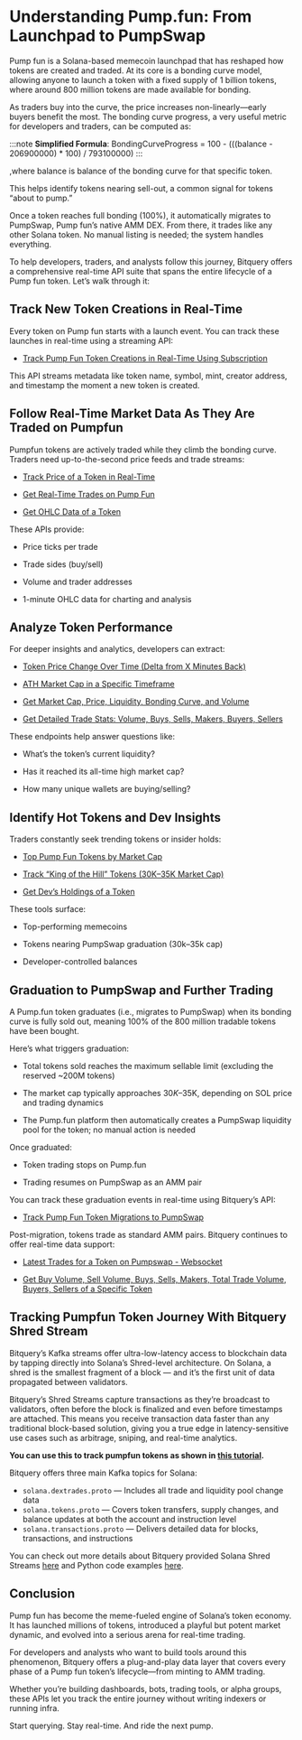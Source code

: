 # Understanding Pump.fun: From Launchpad to PumpSwap

Pump fun is a Solana-based memecoin launchpad that has reshaped how tokens are created and traded. At its core is a bonding curve model, allowing anyone to launch a token with a fixed supply of 1 billion tokens, where around 800 million tokens are made available for bonding.

As traders buy into the curve, the price increases non-linearly—early buyers benefit the most. The bonding curve progress, a very useful metric for developers and traders, can be computed as:

:::note
**Simplified Formula**:
BondingCurveProgress = 100 - (((balance - 206900000) \* 100) / 793100000)
:::

,where balance is balance of the bonding curve for that specific token.

This helps identify tokens nearing sell-out, a common signal for tokens “about to pump.”

Once a token reaches full bonding (100%), it automatically migrates to PumpSwap, Pump fun’s native AMM DEX. From there, it trades like any other Solana token. No manual listing is needed; the system handles everything.

To help developers, traders, and analysts follow this journey, Bitquery offers a comprehensive real-time API suite that spans the entire lifecycle of a Pump fun token. Let’s walk through it:

<head>
  <meta name="title" content="Understanding Pump.fun Token Lifecycle with Bitquery APIs - Real-Time On-Chain Data"/>
  <meta name="description" content="Learn how Pump.fun tokens are created, traded, and graduated to PumpSwap—and how to track every step using real-time Bitquery APIs."/>
  <meta name="keywords" content="Pump.fun API, Solana memecoins, PumpSwap migration, Pump.fun token lifecycle, on-chain trading data, real-time blockchain API, Solana Shred Streams, token bonding curve, crypto analytics, Bitquery Pump.fun, DEX trades, token market cap, Solana developer tools"/>
  <meta name="robots" content="index, follow"/>
  <meta http-equiv="Content-Type" content="text/html; charset=utf-8"/>
  <meta name="language" content="English"/>

  <meta property="og:type" content="website" />
  <meta property="og:title" content="Understanding Pump.fun Token Lifecycle with Bitquery APIs"/>
  <meta property="og:description" content="A complete guide to tracking Pump.fun token creation, trading, bonding curve, and migration to PumpSwap using Bitquery’s real-time APIs."/>

  <meta property="twitter:card" content="summary_large_image"/>
  <meta property="twitter:title" content="Track the Full Lifecycle of Pump.fun Tokens with Bitquery APIs"/>
  <meta property="twitter:description" content="From token launch to trading and migration, explore how to monitor Pump.fun tokens in real-time using Bitquery's blockchain APIs."/>
</head>

## Track New Token Creations in Real-Time

Every token on Pump fun starts with a launch event. You can track these launches in real-time using a streaming API:

- [Track Pump Fun Token Creations in Real-Time Using Subscription](https://docs.bitquery.io/docs/blockchain/Solana/Pump-Fun-API/#track-newly-created-pump-fun-tokens)

This API streams metadata like token name, symbol, mint, creator address, and timestamp the moment a new token is created.

## Follow Real-Time Market Data As They Are Traded on Pumpfun

Pumpfun tokens are actively traded while they climb the bonding curve. Traders need up-to-the-second price feeds and trade streams:

- [Track Price of a Token in Real-Time](https://docs.bitquery.io/docs/blockchain/Solana/Pump-Fun-API/#track-price-of-a-token-in-real-time)

- [Get Real-Time Trades on Pump Fun](https://docs.bitquery.io/docs/blockchain/Solana/Pump-Fun-API/#get-real-time-trades-on-pump-fun)

- [Get OHLC Data of a Token](https://docs.bitquery.io/docs/blockchain/Solana/Pump-Fun-API/#get-ohlc-data-of-a-token)

These APIs provide:

- Price ticks per trade

- Trade sides (buy/sell)

- Volume and trader addresses

- 1-minute OHLC data for charting and analysis

## Analyze Token Performance

For deeper insights and analytics, developers can extract:

- [Token Price Change Over Time (Delta from X Minutes Back)](https://docs.bitquery.io/docs/blockchain/Solana/Pump-Fun-API/#token-price-change-over-time-delta-from-x-minutes-back)

- [ATH Market Cap in a Specific Timeframe](https://docs.bitquery.io/docs/blockchain/Solana/Pump-Fun-API/#ath-market-cap-in-a-specific-timeframe)

- [Get Market Cap, Price, Liquidity, Bonding Curve, and Volume](https://docs.bitquery.io/docs/blockchain/Solana/Pump-Fun-API/#get-market-cap-price-liquidity-bonding-curve-and-volume)

- [Get Detailed Trade Stats: Volume, Buys, Sells, Makers, Buyers, Sellers](https://docs.bitquery.io/docs/blockchain/Solana/Pump-Fun-API/#get-detailed-trade-stats-volume-buys-sells-makers-buyers-sellers)

These endpoints help answer questions like:

- What’s the token’s current liquidity?

- Has it reached its all-time high market cap?

- How many unique wallets are buying/selling?

## Identify Hot Tokens and Dev Insights

Traders constantly seek trending tokens or insider holds:

- [Top Pump Fun Tokens by Market Cap](https://docs.bitquery.io/docs/blockchain/Solana/Pump-Fun-API/#top-pump-fun-tokens-by-market-cap)

- [Track “King of the Hill” Tokens (30K–35K Market Cap)](https://docs.bitquery.io/docs/blockchain/Solana/Pump-Fun-API/#track-king-of-the-hill-tokens-30k35k-market-cap)

- [Get Dev’s Holdings of a Token](https://docs.bitquery.io/docs/blockchain/Solana/Pump-Fun-API/#get-devs-holdings-of-a-token)

These tools surface:

- Top-performing memecoins

- Tokens nearing PumpSwap graduation (30k–35k cap)

- Developer-controlled balances

## Graduation to PumpSwap and Further Trading

A Pump.fun token graduates (i.e., migrates to PumpSwap) when its bonding curve is fully sold out, meaning 100% of the 800 million tradable tokens have been bought.

Here’s what triggers graduation:

- Total tokens sold reaches the maximum sellable limit (excluding the reserved ~200M tokens)

- The market cap typically approaches $30K–$35K, depending on SOL price and trading dynamics

- The Pump.fun platform then automatically creates a PumpSwap liquidity pool for the token; no manual action is needed

Once graduated:

- Token trading stops on Pump.fun

- Trading resumes on PumpSwap as an AMM pair

You can track these graduation events in real-time using Bitquery’s API:

- [Track Pump Fun Token Migrations to PumpSwap](https://docs.bitquery.io/docs/blockchain/Solana/Pump-Fun-Marketcap-Bonding-Curve-API/#track-pump-fun-token-migrations-to-pumpswap)

Post-migration, tokens trade as standard AMM pairs. Bitquery continues to offer real-time data support:

- [Latest Trades for a Token on Pumpswap - Websocket](https://docs.bitquery.io/docs/blockchain/Solana/pump-swap-api/#latest-trades-for-a-token-on-pumpswap---websocket)

- [Get Buy Volume, Sell Volume, Buys, Sells, Makers, Total Trade Volume, Buyers, Sellers of a Specific Token](https://docs.bitquery.io/docs/blockchain/Solana/pump-swap-api/#get-buy-volume-sell-volume-buys-sells-makers-total-trade-volume-buyers-sellers-of-a-specific-token)

## Tracking Pumpfun Token Journey With Bitquery Shred Stream

Bitquery’s Kafka streams offer ultra-low-latency access to blockchain data by tapping directly into Solana’s Shred-level architecture. On Solana, a shred is the smallest fragment of a block — and it’s the first unit of data propagated between validators.

Bitquery’s Shred Streams capture transactions as they’re broadcast to validators, often before the block is finalized and even before timestamps are attached. This means you receive transaction data faster than any traditional block-based solution, giving you a true edge in latency-sensitive use cases such as arbitrage, sniping, and real-time analytics.

**You can use this to track pumpfun tokens as shown in [this tutorial](https://youtu.be/UlqZ8DgzNLc).**

Bitquery offers three main Kafka topics for Solana:

- `solana.dextrades.proto` — Includes all trade and liquidity pool change data
- `solana.tokens.proto` — Covers token transfers, supply changes, and balance updates at both the account and instruction level
- `solana.transactions.proto` — Delivers detailed data for blocks, transactions, and instructions

You can check out more details about Bitquery provided Solana Shred Streams [here](https://docs.bitquery.io/docs/streams/protobuf/chains/Solana-protobuf/) and Python code examples [here](https://docs.bitquery.io/docs/streams/protobuf/kafka-protobuf-python/).

## Conclusion

Pump fun has become the meme-fueled engine of Solana’s token economy. It has launched millions of tokens, introduced a playful but potent market dynamic, and evolved into a serious arena for real-time trading.

For developers and analysts who want to build tools around this phenomenon, Bitquery offers a plug-and-play data layer that covers every phase of a Pump fun token’s lifecycle—from minting to AMM trading.

Whether you’re building dashboards, bots, trading tools, or alpha groups, these APIs let you track the entire journey without writing indexers or running infra.

Start querying. Stay real-time. And ride the next pump.
